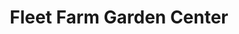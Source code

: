 ---
title: "Fleet Farm Garden Center"
url: /alexandria/fleet-farm-garden-center/
shop: Garten-Center
---